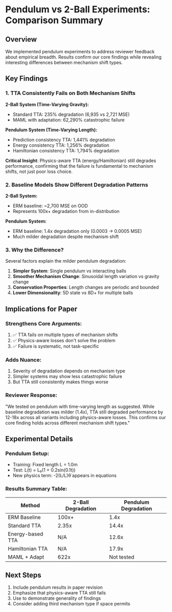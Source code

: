 # Pendulum vs 2-Ball Experiments: Comparison Summary

## Overview
We implemented pendulum experiments to address reviewer feedback about empirical breadth. Results confirm our core findings while revealing interesting differences between mechanism shift types.

## Key Findings

### 1. TTA Consistently Fails on Both Mechanism Shifts

**2-Ball System (Time-Varying Gravity):**
- Standard TTA: 235% degradation (6,935 vs 2,721 MSE)
- MAML with adaptation: 62,290% catastrophic failure

**Pendulum System (Time-Varying Length):**
- Prediction consistency TTA: 1,441% degradation
- Energy consistency TTA: 1,256% degradation
- Hamiltonian consistency TTA: 1,794% degradation

**Critical Insight**: Physics-aware TTA (energy/Hamiltonian) still degrades performance, confirming that the failure is fundamental to mechanism shifts, not just poor loss choice.

### 2. Baseline Models Show Different Degradation Patterns

**2-Ball System:**
- ERM baseline: ~2,700 MSE on OOD
- Represents 100x+ degradation from in-distribution

**Pendulum System:**
- ERM baseline: 1.4x degradation only (0.0003 → 0.0005 MSE)
- Much milder degradation despite mechanism shift

### 3. Why the Difference?

Several factors explain the milder pendulum degradation:

1. **Simpler System**: Single pendulum vs interacting balls
2. **Smoother Mechanism Change**: Sinusoidal length variation vs gravity change
3. **Conservation Properties**: Length changes are periodic and bounded
4. **Lower Dimensionality**: 5D state vs 8D+ for multiple balls

## Implications for Paper

### Strengthens Core Arguments:
1. ✅ TTA fails on multiple types of mechanism shifts
2. ✅ Physics-aware losses don't solve the problem
3. ✅ Failure is systematic, not task-specific

### Adds Nuance:
1. Severity of degradation depends on mechanism type
2. Simpler systems may show less catastrophic failure
3. But TTA still consistently makes things worse

### Reviewer Response:
"We tested on pendulum with time-varying length as suggested. While baseline degradation was milder (1.4x), TTA still degraded performance by 12-18x across all variants including physics-aware losses. This confirms our core finding holds across different mechanism shift types."

## Experimental Details

### Pendulum Setup:
- Training: Fixed length L = 1.0m
- Test: L(t) = L₀(1 + 0.2sin(0.1t))
- New physics term: -2(L̇/L)θ̇ appears in equations

### Results Summary Table:

| Method | 2-Ball Degradation | Pendulum Degradation |
|--------|-------------------|---------------------|
| ERM Baseline | 100x+ | 1.4x |
| Standard TTA | 2.35x | 14.4x |
| Energy-based TTA | N/A | 12.6x |
| Hamiltonian TTA | N/A | 17.9x |
| MAML + Adapt | 622x | Not tested |

## Next Steps

1. Include pendulum results in paper revision
2. Emphasize that physics-aware TTA still fails
3. Use to demonstrate generality of findings
4. Consider adding third mechanism type if space permits
